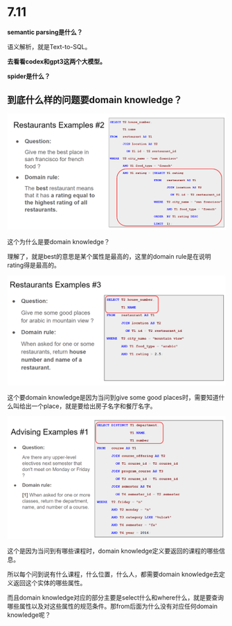 # 7.11

**semantic parsing是什么？**

语义解析，就是Text-to-SQL。



**去看看codex和gpt3这两个大模型。**



**spider是什么？**



## 到底什么样的问题要domain knowledge？

<img src="mdPICs/image-20220714012841362.png" alt="image-20220714012841362" style="zoom:50%;" />

这个为什么是要domain knowledge？

理解了，就是best的意思是某个属性是最高的，这里的domain rule是在说明rating得是最高的。



<img src="mdPICs/image-20220714013317165.png" alt="image-20220714013317165" style="zoom:50%;" />

这个要domain knowledge是因为当问到give some good places时，需要知道什么叫给出一个place，就是要给出房子名字和餐厅名字。



<img src="mdPICs/image-20220714013443509.png" alt="image-20220714013443509" style="zoom:50%;" />

这个是因为当问到有哪些课程时，domain knowledge定义要返回的课程的哪些信息。

所以每个问到说有什么课程，什么位置，什么人，都需要domain knowledge去定义返回这个实体的哪些属性。

而且domain knowledge对应的部分主要是select什么和where什么，就是要查询哪些属性以及对这些属性的规范条件。那from后面为什么没有对应任何domain knowledge呢？